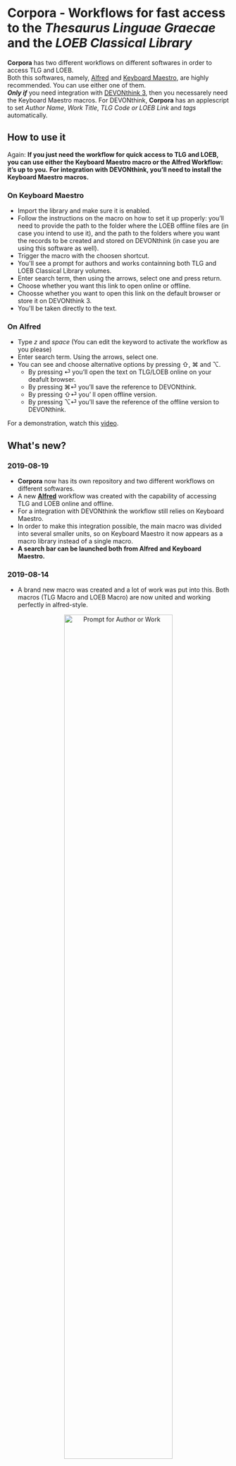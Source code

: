 # Corpora - Workflows for fast access to the _Thesaurus Linguae Graecae_ and the _LOEB Classical Library_  

**Corpora** has two different workflows on different softwares in order to access TLG and LOEB.  
Both this softwares, namely, [Alfred](https://www.alfredapp.com) and [Keyboard Maestro](https://www.keyboardmaestro.com), are highly recommended. You can use either one of them.  
_**Only if**_ you need integration with [DEVONthink 3](https://www.devontechnologies.com/apps/devonthink), then you necessarely need the Keyboard Maestro macros. For DEVONthink, **Corpora** has an applescript to set _Author Name_, _Work Title_, _TLG Code or LOEB Link_ and _tags_ automatically.  

## How to use it

Again: **If you just need the workflow for quick access to TLG and LOEB, you can use either the Keyboard Maestro macro or the Alfred Workflow: it’s up to you.**
**For integration with DEVONthink, you’ll need to install the Keyboard Maestro macros.**

### On Keyboard Maestro
* Import the library and make sure it is enabled.
* Follow the instructions on the macro on how to set it up properly: you’ll need to provide the path to the folder where the LOEB offline files are (in case you intend to use it), and the path to the folders where you want the records to be created and stored on DEVONthink (in case you are using this software as well).
* Trigger the macro with the choosen shortcut.
* You'll see a prompt for authors and works containning both TLG and LOEB Classical Library volumes. 
* Enter search term, then using the arrows, select one and press return.
* Choose whether you want this link to open online or offline.
* Choosse whether you want to open this link on the default browser or store it on DEVONthink 3.
* You'll be taken directly to the text.

### On Alfred
* Type _z_ and _space_ (You can edit the keyword to activate the workflow as you please)
* Enter search term. Using the arrows, select one.
* You can see and choose alternative options by pressing ⇧, ⌘ and ⌥.
	* By pressing ⏎ you’ll open the text on TLG/LOEB online on your deafult browser.
	* By pressing ⌘⏎ you’ll save the reference to DEVONthink.
	* By pressing ⇧⏎ you’ ll open offline version.
	* By pressing ⌥⏎ you’ll save the reference of the offline version to DEVONthink.

For a demonstration, watch this [video](https://youtu.be/90hw0ER2bBQ).

## What's new?

### 2019-08-19
* **Corpora** now has its own repository and two different workflows on different softwares.
* A new [**Alfred**](https://www.alfredapp.com) workflow was created with the capability of accessing TLG and LOEB online and offline.
* For a integration with DEVONthink the workflow still relies on Keyboard Maestro.
* In order to make this integration possible, the main macro was divided into several smaller units, so on Keyboard Maestro it now appears as a macro library instead of a single macro.
* **A search bar can be launched both from Alfred and Keyboard Maestro.**

### 2019-08-14 

* A brand new macro was created and a lot of work was put into this. Both macros (TLG Macro and LOEB Macro) are now united and working perfectly in alfred-style.

<p align="center">  
<img src="https://github.com/bcdavasconcelos/mykmmlibrary/blob/master/Screenshots/corpora.png" alt="Prompt for Author or Work" width="70%" height="70%">
 </p>  

* Dependencies on third party plug-ins were eliminated!

* DT3: Author and work names, TLG code and tags are set automatically via Applescript. This relies on a new Keyboard Maestro 9.0 feature for JSON dictionaries.


> The macro use data collected by @fractaledmind ([Stephen Margheim](https://github.com/fractaledmind/Classical-Studies-Resources)) in JSON format, with modifications.
